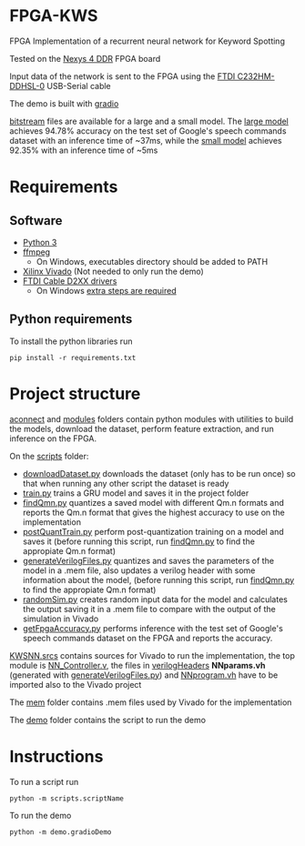 # FPGA-KWS

FPGA Implementation of a recurrent neural network for Keyword Spotting

Tested on the [Nexys 4 DDR](https://google.com) FPGA board

Input data of the network is sent to the FPGA using the [FTDI C232HM-DDHSL-0](https://ftdichip.com/products/c232hm-ddhsl-0-2/) USB-Serial cable

The demo is built with [gradio](https://gradio.app/)

[bitstream](./bitstream/) files are available for a large and a small model. The [large model](./bitstream/NN_Controller_L_PQT.bit) achieves 94.78% accuracy on the test set of Google's speech commands dataset with an inference time of ~37ms, while the [small model](./bitstream/NN_Controller_SC_PQT.bit) achieves 92.35% with an inference time of ~5ms

# Requirements

## Software

- [Python 3](https://www.python.org/)
- [ffmpeg](https://ffmpeg.org/)
	- On Windows, executables directory should be added to PATH
- [Xilinx Vivado](https://www.xilinx.com/products/design-tools/vivado.html) (Not needed to only run the demo)
- [FTDI Cable D2XX drivers](https://ftdichip.com/drivers/d2xx-drivers/)
    - On Windows [extra steps are required](https://eblot.github.io/pyftdi/installation.html#windows)


## Python requirements

To install the python libraries run

```
pip install -r requirements.txt
```

# Project structure

[aconnect](./aconnect/) and [modules](./modules/) folders contain python modules with utilities to build the models, download the dataset, perform feature extraction, and run inference on the FPGA.

On the [scripts](./scripts/) folder:
- [downloadDataset.py](./scripts/downloadDataset.py) downloads the dataset (only has to be run once) so that when running any other script the dataset is ready
- [train.py](./scripts/train.py) trains a GRU model and saves it in the project folder
- [findQmn.py](./scripts/findQmn.py) quantizes a saved model with different Qm.n formats and reports the Qm.n format that gives the highest accuracy to use on the implementation
- [postQuantTrain.py](./scripts/postQuantTrain.py) perform post-quantization training on a model and saves it (before running this script, run [findQmn.py](./scripts/findQmn.py) to find the appropiate Qm.n format)
- [generateVerilogFiles.py](./scripts/generateVerilogFiles.py) quantizes and saves the parameters of the model in a .mem file, also updates a verilog header with some information about the model, (before running this script, run [findQmn.py](./scripts/findQmn.py) to find the appropiate Qm.n format)
- [randomSim.py](./scripts/randomSim.py) creates random input data for the model and calculates the output saving it in a .mem file to compare with the output of the simulation in Vivado
- [getFpgaAccuracy.py](./scripts/getFpgaAccuracy.py) performs inference with the test set of Google's speech commands dataset on the FPGA and reports the accuracy.

[KWSNN.srcs](./KWSNN.srcs/) contains sources for Vivado to run the implementation, the top module is [NN_Controller.v](./KWSNN.srcs/design/NN_Controller.v), the files in [verilogHeaders](./verilogHeaders/) **NNparams.vh** (generated with [generateVerilogFiles.py](./scripts/generateVerilogFiles.py)) and [NNprogram.vh](./verilogHeaders/NNprogram.vh) have to be imported also to the Vivado project

The [mem](./mem/) folder contains .mem files used by Vivado for the implementation

The [demo](./demo/) folder contains the script to run the demo

# Instructions

To run a script run

```
python -m scripts.scriptName
```

To run the demo

```
python -m demo.gradioDemo
```